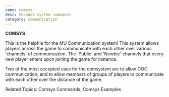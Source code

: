 ```yaml
---
name: comsys
desc: Channel system commands
category: communication
---
```


**COMSYS**

This is the helpfile for the MU Communication system! This system allows players across the game to communicate with each other over various 'channels' of communication. The 'Public' and 'Newbie' channels that every new player enters upon joining the game for instance.

Two of the most accepted uses for the comsystem are to allow OOC communication, and to allow members of groups of players to communicate with each other over the distance of the game.

Related Topics: Comsys Commands, Comsys Examples
